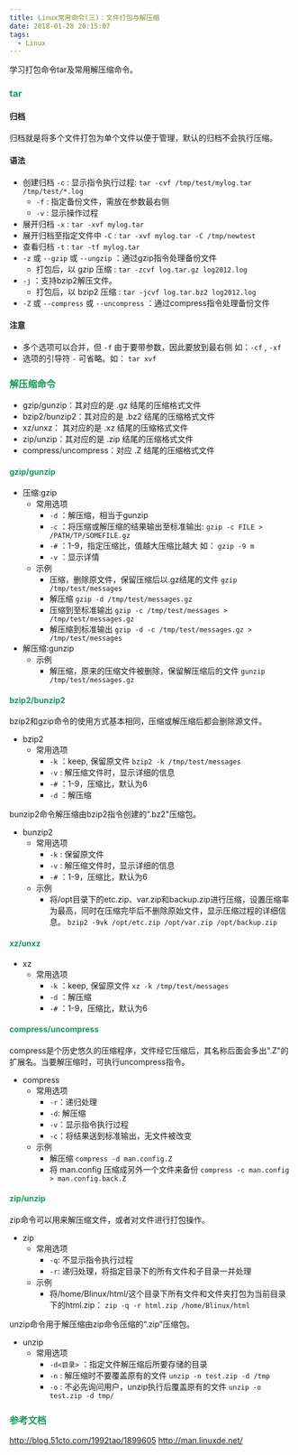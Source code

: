 ```yaml
---
title: Linux常用命令(三)：文件打包与解压缩
date: 2018-01-28 20:15:07
tags:
  - Linux 
---
```


学习打包命令tar及常用解压缩命令。

<!-- more -->

### <font color = "#159957">tar</font>

#### 归档

归档就是将多个文件打包为单个文件以便于管理，默认的归档不会执行压缩。

#### 语法

* 创建归档 ``-c`` : 显示指令执行过程: ``tar -cvf /tmp/test/mylog.tar /tmp/test/*.log`` 
    * ``-f`` : 指定备份文件，需放在参数最右侧
    * ``-v`` : 显示操作过程
* 展开归档 ``-x`` : ``tar -xvf mylog.tar`` 
* 展开归档至指定文件中 ``-C`` : ``tar -xvf mylog.tar -C /tmp/newtest``
* 查看归档 ``-t`` : ``tar -tf mylog.tar``
* ``-z`` 或 ``--gzip`` 或 ``--ungzip`` ：通过gzip指令处理备份文件
    * 打包后，以 gzip 压缩 : ``tar -zcvf log.tar.gz log2012.log``
* ``-j`` ：支持bzip2解压文件。
    * 打包后，以 bzip2 压缩 : ``tar -jcvf log.tar.bz2 log2012.log``
* ``-Z`` 或 ``--compress`` 或 ``--uncompress`` ：通过compress指令处理备份文件

#### 注意

* 多个选项可以合并，但 ``-f`` 由于要带参数，因此要放到最右侧 如：``-cf`` , ``-xf``
* 选项的引导符 ``-`` 可省略。如： ``tar xvf``

### <font color = "#159957">解压缩命令</font>

* gzip/gunzip：其对应的是 .gz 结尾的压缩格式文件
* bzip2/bunzip2：其对应的是 .bz2 结尾的压缩格式文件
* xz/unxz： 其对应的是 .xz 结尾的压缩格式文件
* zip/unzip：其对应的是 .zip 结尾的压缩格式文件
* compress/uncompress：对应 .Z 结尾的压缩格式文件

#### <font color = "#159957">gzip/gunzip</font>

* 压缩:gzip
    * 常用选项
        * ``-d`` ：解压缩，相当于gunzip
        * ``-c`` ：将压缩或解压缩的结果输出至标准输出: ``gzip -c FILE > /PATH/TP/SOMEFILE.gz``
        * ``-#`` ：1-9，指定压缩比，值越大压缩比越大  如： ``gzip -9 m``
        * ``-v`` ：显示详情
    * 示例
        * 压缩，删除原文件，保留压缩后以.gz结尾的文件 ``gzip /tmp/test/messages``
        * 解压缩 ``gzip -d /tmp/test/messages.gz``
        * 压缩到至标准输出 ``gzip -c /tmp/test/messages > /tmp/test/messages.gz``
        * 解压缩到标准输出 ``gzip -d -c /tmp/test/messages.gz > /tmp/test/messages``
* 解压缩:gunzip
    * 示例
        * 解压缩，原来的压缩文件被删除，保留解压缩后的文件 ``gunzip /tmp/test/messages.gz``

#### <font color = "#159957">bzip2/bunzip2</font>

bzip2和gzip命令的使用方式基本相同，压缩或解压缩后都会删除源文件。
* bzip2
    * 常用选项
        * ``-k`` ：keep, 保留原文件 ``bzip2 -k /tmp/test/messages``
        * ``-v`` : 解压缩文件时，显示详细的信息
        * ``-#`` ：1-9，压缩比，默认为6
        * ``-d`` ：解压缩
        

bunzip2命令解压缩由bzip2指令创建的”.bz2"压缩包。
* bunzip2
    * 常用选项
        * ``-k`` : 保留原文件
        * ``-v`` : 解压缩文件时，显示详细的信息
        * ``-#`` ：1-9，压缩比，默认为6
    * 示例
        * 将/opt目录下的etc.zip、var.zip和backup.zip进行压缩，设置压缩率为最高，同时在压缩完毕后不删除原始文件，显示压缩过程的详细信息。 ``bzip2 -9vk /opt/etc.zip /opt/var.zip /opt/backup.zip``


#### <font color = "#159957">xz/unxz</font>

* xz
    * 常用选项
        * ``-k`` ：keep, 保留原文件 ``xz -k /tmp/test/messages``
        * ``-d`` ：解压缩
        * ``-#`` ：1-9，压缩比，默认为6

#### <font color = "#159957">compress/uncompress</font>

compress是个历史悠久的压缩程序，文件经它压缩后，其名称后面会多出".Z"的扩展名。当要解压缩时，可执行uncompress指令。

* compress
    * 常用选项
        * ``-r``：递归处理
        * ``-d``: 解压缩
        * ``-v``：显示指令执行过程
        * ``-c``：将结果送到标准输出，无文件被改变
    * 示例
        * 解压缩 ``compress -d man.config.Z``
        * 将 man.config 压缩成另外一个文件来备份 ``compress -c man.config > man.config.back.Z``

#### <font color = "#159957">zip/unzip</font>

zip命令可以用来解压缩文件，或者对文件进行打包操作。
* zip
    * 常用选项
        * ``-q``: 不显示指令执行过程
        * ``-r``: 递归处理，将指定目录下的所有文件和子目录一并处理
    * 示例
        * 将/home/Blinux/html/这个目录下所有文件和文件夹打包为当前目录下的html.zip： ``zip -q -r html.zip /home/Blinux/html``

unzip命令用于解压缩由zip命令压缩的“.zip”压缩包。
* unzip
    * 常用选项
        * ``-d<目录>`` ：指定文件解压缩后所要存储的目录
        * ``-n`` : 解压缩时不要覆盖原有的文件 ``unzip -n test.zip -d /tmp``
        * ``-o`` : 不必先询问用户，unzip执行后覆盖原有的文件 ``unzip -o test.zip -d tmp/``

### <font color = "#159957">参考文档</font>

http://blog.51cto.com/1992tao/1899605
http://man.linuxde.net/